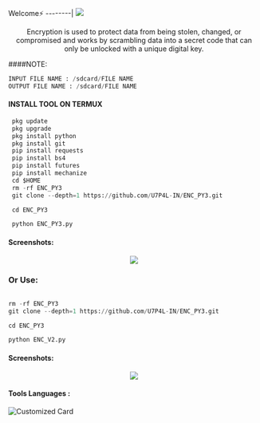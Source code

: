<p align="center">

Welcome⚡
--------|
![](https://media.tenor.com/iVCiM9W7cvYAAAAd/welcome.gif)

<p align="center">
Encryption is used to protect data from being stolen, changed, or compromised and works by scrambling data into a secret code that can only be unlocked with a unique digital key.

####NOTE:
```python
INPUT FILE NAME : /sdcard/FILE NAME
OUTPUT FILE NAME : /sdcard/FILE NAME
```
  
#### INSTALL TOOL ON TERMUX
```python
 pkg update
 pkg upgrade
 pkg install python
 pkg install git
 pip install requests
 pip install bs4
 pip install futures
 pip install mechanize
 cd $HOME 
 rm -rf ENC_PY3
 git clone --depth=1 https://github.com/U7P4L-IN/ENC_PY3.git

 cd ENC_PY3

 python ENC_PY3.py
```
#### Screenshots:

<p align="center"><img src="https://github.com/U7P4L-IN/ENC_PY3/blob/main/Screenshot_2023-03-26-22-48-24-235_com.termux%20(2).jpg">

### Or Use:
```python

rm -rf ENC_PY3
git clone --depth=1 https://github.com/U7P4L-IN/ENC_PY3.git

cd ENC_PY3

python ENC_V2.py

```


#### Screenshots:

<p align="center"><img src="https://github.com/U7P4L-IN/ENC_PY3/blob/main/Screenshot_2023-03-26-22-48-24-235_com.termux%20(2).jpg">

#### Tools Languages :

![Customized Card](https://github-readme-stats.vercel.app/api/pin?username=U7P4L-IN&repo=ENC_PY3&title_color=fff&icon_color=f9f9f9&text_color=9f9f9f&bg_color=151515)
